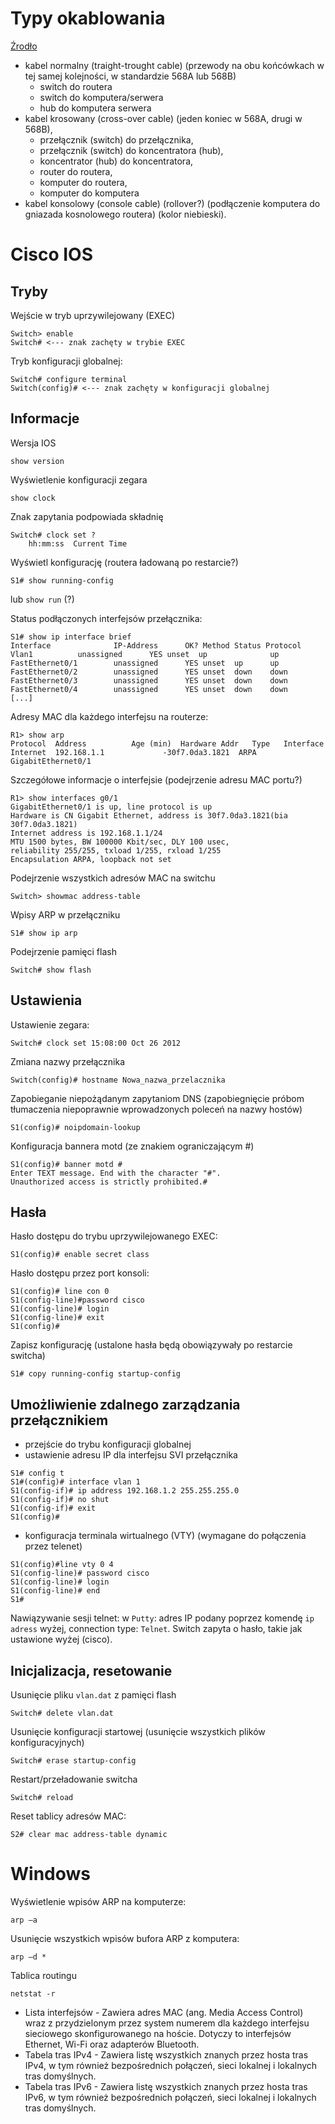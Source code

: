 # Typy okablowania
[Źrodło](http://itfocus.pl/dzial-it/sieci/okablowanie-kabel-normalny-czy-krosowany/)
* kabel normalny (traight-trought cable) (przewody na obu końcówkach w tej samej kolejności, w standardzie 568A lub 568B)
    - switch do routera
    - switch do komputera/serwera
    - hub do komputera serwera
* kabel krosowany (cross-over cable) (jeden koniec w 568A, drugi w 568B),
    - przełącznik (switch) do przełącznika,
    - przełącznik (switch) do koncentratora (hub),
    - koncentrator (hub) do koncentratora,
    - router do routera,
    - komputer do routera,
    - komputer do komputera
* kabel konsolowy (console cable) (rollover?) (podłączenie komputera do gniazada kosnolowego routera) (kolor niebieski).

# Cisco IOS

## Tryby
Wejście w tryb uprzywilejowany (EXEC)
```
Switch> enable
Switch# <--- znak zachęty w trybie EXEC
```

Tryb konfiguracji globalnej:
```
Switch# configure terminal
Switch(config)# <--- znak zachęty w konfiguracji globalnej
```


## Informacje

Wersja IOS
```
show version
```

Wyświetlenie konfiguracji zegara
```
show clock
```
Znak zapytania podpowiada składnię
```
Switch# clock set ?
    hh:mm:ss  Current Time
```

Wyświetl konfigurację (routera ładowaną po restarcie?)
```
S1# show running-config
```
lub `show run` (?)

Status podłączonych interfejsów przełącznika:
```
S1# show ip interface brief
Interface              IP-Address      OK? Method Status Protocol
Vlan1          unassigned      YES unset  up              up
FastEthernet0/1        unassigned      YES unset  up      up
FastEthernet0/2        unassigned      YES unset  down    down
FastEthernet0/3        unassigned      YES unset  down    down
FastEthernet0/4        unassigned      YES unset  down    down
[...] 
```

Adresy MAC dla każdego interfejsu na routerze:
```
R1> show arp
Protocol  Address          Age (min)  Hardware Addr   Type   Interface
Internet  192.168.1.1             -30f7.0da3.1821  ARPA   GigabitEthernet0/1
```

Szczegółowe informacje o interfejsie (podejrzenie adresu MAC portu?)
```
R1> show interfaces g0/1
GigabitEthernet0/1 is up, line protocol is up
Hardware is CN Gigabit Ethernet, address is 30f7.0da3.1821(bia 30f7.0da3.1821)
Internet address is 192.168.1.1/24
MTU 1500 bytes, BW 100000 Kbit/sec, DLY 100 usec,
reliability 255/255, txload 1/255, rxload 1/255
Encapsulation ARPA, loopback not set
```

Podejrzenie wszystkich adresów MAC na switchu
```
Switch> showmac address-table
```

Wpisy ARP w przełączniku
```
S1# show ip arp
```

Podejrzenie pamięci flash
```
Switch# show flash
```

## Ustawienia

Ustawienie zegara:
```
Switch# clock set 15:08:00 Oct 26 2012
```
Zmiana nazwy przełącznika
```
Switch(config)# hostname Nowa_nazwa_przelacznika
```
Zapobieganie niepożądanym zapytaniom DNS (zapobiegnięcie próbom tłumaczenia niepoprawnie  wprowadzonych poleceń na nazwy hostów)
```
S1(config)# noipdomain-lookup
```
Konfiguracja bannera motd (ze znakiem ograniczającym #)
```
S1(config)# banner motd #
Enter TEXT message. End with the character "#".
Unauthorized access is strictly prohibited.#
```

## Hasła

Hasło dostępu do trybu uprzywilejowanego EXEC:
```
S1(config)# enable secret class
```

Hasło dostępu przez port konsoli:
```
S1(config)# line con 0
S1(config-line)#password cisco
S1(config-line)# login
S1(config-line)# exit
S1(config)#
```

Zapisz konfigurację (ustalone hasła będą obowiązywały po restarcie switcha)
```
S1# copy running-config startup-config
```

## Umożliwienie zdalnego zarządzania przełącznikiem
* przejście do trybu konfiguracji globalnej
* ustawienie adresu IP dla interfejsu SVI przełącznika
```
S1# config t
S1#(config)# interface vlan 1
S1(config-if)# ip address 192.168.1.2 255.255.255.0
S1(config-if)# no shut
S1(config-if)# exit
S1(config)#
```

* konfiguracja terminala wirtualnego (VTY) (wymagane do połączenia przez telenet)
```
S1(config)#line vty 0 4
S1(config-line)# password cisco
S1(config-line)# login
S1(config-line)# end
S1#
```

Nawiązywanie sesji telnet: w `Putty`: adres IP podany poprzez komendę `ip adress` wyżej, connection type: `Telnet`. Switch zapyta o hasło, takie jak ustawione wyżej (cisco).

## Inicjalizacja, resetowanie

Usunięcie pliku `vlan.dat` z pamięci flash
```
Switch# delete vlan.dat
```

Usunięcie konfiguracji startowej (usunięcie wszystkich plików konfiguracyjnych)
```
Switch# erase startup-config
```

Restart/przeładowanie switcha
```
Switch# reload
```

Reset tablicy adresów MAC:
```
S2# clear mac address-table dynamic
```

# Windows

Wyświetlenie wpisów ARP na komputerze:
```
arp –a
```

Usunięcie wszystkich wpisów bufora ARP z komputera:
```
arp –d *
```

Tablica routingu
```
netstat -r
```
* Lista interfejsów -  Zawiera adres MAC (ang. Media Access Control) wraz z przydzielonym przez system numerem dla każdego interfejsu sieciowego skonfigurowanego na hoście. Dotyczy to interfejsów Ethernet, Wi-Fi oraz adapterów Bluetooth.
* Tabela tras IPv4 - Zawiera listę wszystkich znanych przez hosta tras IPv4, w tym również bezpośrednich połączeń, sieci lokalnej i lokalnych tras domyślnych.
* Tabela tras IPv6 - Zawiera listę wszystkich znanych przez hosta tras IPv6, w tym również bezpośrednich połączeń, sieci lokalnej i lokalnych tras domyślnych.